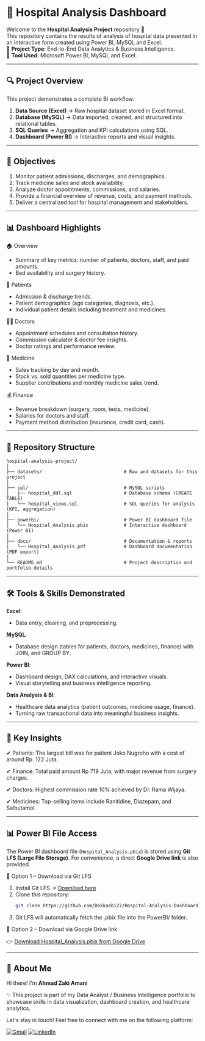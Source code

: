 # 🏥 Hospital Analysis Dashboard 

Welcome to the **Hospital Analysis Project** repository 🚀 <br>
This repository contains the results of analysis of hospital data presented in an interactive form created using Power BI, MySQL and Excel. <br>
📌 **Project Type**: End-to-End Data Analytics & Business Intelligence. <br>
📌 **Tool Used**: Microsoft Power BI, MySQL and Excel.

---
## 🔍 Project Overview

This project demonstrates a complete BI workflow:
1. **Data Source (Excel)** → Raw hospital dataset stored in Excel format.
2. **Database (MySQL)** → Data imported, cleaned, and structured into relational tables.
3. **SQL Queries** → Aggregation and KPI calculations using SQL.
4. **Dashboard (Power BI)** → Interactive reports and visual insights.

---
## 🎯 Objectives

1. Monitor patient admissions, discharges, and demographics.
2. Track medicine sales and stock availability.
3. Analyze doctor appointments, commissions, and salaries.
4. Provide a financial overview of revenue, costs, and payment methods.
5. Deliver a centralized tool for hospital management and stakeholders.

---
## 📊 Dashboard Highlights
🏠 Overview
- Summary of key metrics: number of patients, doctors, staff, and paid amounts.
- Bed availability and surgery history.

👤 Patients
- Admission & discharge trends.
- Patient demographics (age categories, diagnosis, etc.).
- Individual patient details including treatment and medicines.

👨‍⚕️ Doctors
- Appointment schedules and consultation history.
- Commission calculator & doctor fee insights.
- Doctor ratings and performance review.

💊 Medicine
- Sales tracking by day and month.
- Stock vs. sold quantities per medicine type.
- Supplier contributions and monthly medicine sales trend.

💰 Finance
- Revenue breakdown (surgery, room, tests, medicine).
- Salaries for doctors and staff.
- Payment method distribution (insurance, credit card, cash).

---
## 📂 Repository Structure
``` 
hospital-analysis-project/  
│  
├── datasets/                              # Raw and datasets for this project               
│  
├── sql/                                   # MySQL scripts  
│   ├── hospital_ddl.sql                   # Database schema (CREATE TABLE)  
│   └── hospital_views.sql                 # SQL queries for analysis (KPI, aggregation)  
│  
├── powerbi/                               # Power BI dashboard file  
│   └── Hospital_Analysis.pbix             # Interactive dashboard (Power BI)  
│  
├── docs/                                  # Documentation & reports  
│   └── Hospital_Analysis.pdf              # Dashboard documentation (PDF export)  
│  
└── README.md                              # Project description and portfolio details
``` 

---
## 🛠️ Tools & Skills Demonstrated

**Excel**: 
- Data entry, cleaning, and preprocessing. 

**MySQL**:
- Database design (tables for patients, doctors, medicines, finance) with JOIN, and GROUP BY.

**Power BI**:
- Dashboard design, DAX calculations, and interactive visuals.
- Visual storytelling and business intelligence reporting.
  
**Data Analysis & BI**:
- Healthcare data analytics (patient outcomes, medicine usage, finance).
- Turning raw transactional data into meaningful business insights.

---
## 📌 Key Insights

✔ Patients: The largest bill was for patient Joko Nugroho with a cost of around Rp. 122 Juta.

✔ Finance: Total paid amount Rp 719 Juta, with major revenue from surgery charges.

✔ Doctors: Highest commission rate 10% achieved by Dr. Rama Wijaya.

✔ Medicines: Top-selling items include Ranitidine, Diazepam, and Salbutamol.

---
## 📊 Power BI File Access

The Power BI dashboard file (`Hospital_Analysis.pbix`) is stored using **Git LFS (Large File Storage)**.  For convenience, a direct **Google Drive link** is also provided.

🔹 Option 1 – Download via Git LFS
1. Install Git LFS → [Download here](https://git-lfs.github.com)  
2. Clone this repository:
   ```bash
   git clone https://github.com/Dokkaebi27/Hospital-Analysis-Dashboard.git
3. Git LFS will automatically fetch the .pbix file into the PowerBI/ folder. 

🔹 Option 2 – Download via Google Drive link

👉 [Download Hospital_Analysis.pbix from Google Drive](https://drive.google.com/file/d/1uED4r9KjuLMJGw45AIEFYMSycc206wUP/view?usp=drive_link)

---
## 🙍 About Me

Hi there! I'm **Ahmad Zaki Amani**

✨ This project is part of my Data Analyst / Business Intelligence portfolio to showcase skills in data visualization, dashboard creation, and healthcare analytics.

Let's stay in touch! Feel free to connect with me on the following platform:

[![Gmail](https://img.shields.io/badge/Gmail-D14836?style=for-the-badge&logo=gmail&logoColor=white)](mailto:ahmadzaki27.az@gmail.com)
[![LinkedIn](https://img.shields.io/badge/linkedin-%230077B5.svg?style=for-the-badge&logo=linkedin&logoColor=white)](https://www.linkedin.com/in/ahmad-zaki-amani-ab091635b/)



